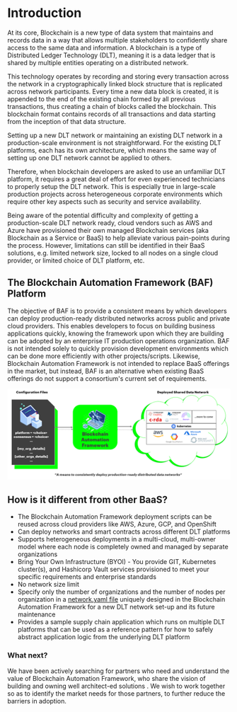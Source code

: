 # Introduction

At its core, Blockchain is a new type of data system that maintains and records data in a way that
allows multiple stakeholders to confidently share access to the same data and information. A
blockchain is a type of Distributed Ledger Technology (DLT), meaning it is a data ledger that is
shared by multiple entities operating on a distributed network.

This technology operates by
recording and storing every transaction across the network in a cryptographically linked block
structure that is replicated across network participants. Every time a new data block is created, it
is appended to the end of the existing chain formed by all previous transactions, thus creating a
chain of blocks called the blockchain. This blockchain format contains records of all transactions
and data starting from the inception of that data structure.

Setting up a new DLT network or maintaining an existing DLT network in a production-scale environment is not straightforward. For the existing DLT platforms, each has its own architecture, which means the same way of setting up one DLT network cannot be applied to others. 

Therefore, when blockchain developers are asked to use an unfamiliar DLT platform, it requires a great deal of effort for even experienced technicians to properly setup the DLT network. This is especially true in large-scale production projects across heterogeneous corporate environments which require other key aspects such as security and service availability.

Being aware of the potential difficulty and complexity of getting a production-scale DLT network ready, cloud vendors such as AWS and Azure have provisioned their own managed Blockchain services (aka Blockchain as a Service or BaaS) to help alleviate various pain-points during the process. However, limitations can still be identified in their BaaS solutions, e.g. limited network size, locked to all nodes on a single cloud provider, or limited choice of DLT platform, etc.

## **The Blockchain Automation Framework (BAF) Platform**
The objective of BAF is to provide a consistent means by which developers can deploy production-ready distributed networks across public and private cloud providers. This enables developers to focus on building business applications quickly, knowing the framework upon which they are building can be adopted by an enterprise IT production operations organization. BAF is not intended solely to quickly provision development environments which can be done more efficiently with other projects/scripts. Likewise, Blockchain Automation Framework is not intended to replace BaaS offerings in the market, but instead, BAF is an alternative when existing BaaS offerings do not support a consortium's current set of requirements. 

![](../images/blockchain-automation-framework-overview.png)

## **How is it different from other BaaS?**
- The Blockchain Automation Framework deployment scripts can be reused across cloud providers like AWS, Azure, GCP, and OpenShift
- Can deploy networks and smart contracts across different DLT platforms
- Supports heterogeneous deployments in a multi-cloud, multi-owner model where each node is completely owned and managed by separate organizations
- Bring Your Own Infrastructure (BYOI) - You provide GIT, Kubernetes cluster(s), and Hashicorp Vault services provisioned to meet your specific requirements and enterprise standards
- No network size limit
- Specify only the number of organizations and the number of nodes per organization in a [network.yaml file](./operations/fabric_networkyaml.md) uniquely designed in the Blockchain Automation Framework for a new DLT network set-up and its future maintenance
- Provides a sample supply chain application which runs on multiple DLT platforms that can be used as a reference pattern for how to safely abstract application logic from the underlying DLT platform

### What next?
 We have been actively searching for partners who need  and understand the value of Blockchain Automation Framework, who share the vision of building and owning well architect-ed solutions . We wish to work together so as to identify the market needs for those partners, to further reduce the barriers in adoption.